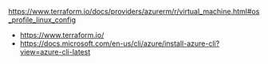 https://www.terraform.io/docs/providers/azurerm/r/virtual_machine.html#os_profile_linux_config


* https://www.terraform.io/
* https://docs.microsoft.com/en-us/cli/azure/install-azure-cli?view=azure-cli-latest
